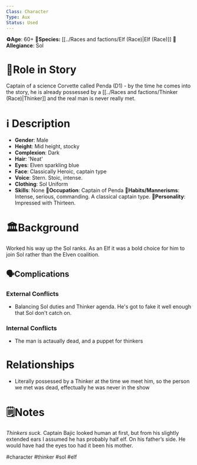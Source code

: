 ```yaml
---
Class: Character
Type: Aux 
Status: Used
---
```

**♻️Age**: 60+
👾**Species:** [[../Races and factions/Elf (Race)|Elf (Race)]]
🏅**Allegiance**: Sol
# 🎲Role in Story 
Captain of a science Corvette called Penda (D1) - by the time he comes into the story, he is already possessed by a [[../Races and factions/Thinker (Race)|Thinker]] and the real man is never really met.
# ℹ️ Description 
* **Gender**: Male
* **Height**: Mid height, stocky
* **Complexion**: Dark
* **Hair**: 'Neat'
* **Eyes**:  Elven sparkling blue
* **Face**: Classically Heroic, captain type
* **Voice**: Stern. Stoic, intense.
* **Clothing**:  Sol Uniform
* **Skills**: None
**💼Occupation**: Captain of Penda
**🎺Habits/Mannerisms**: Intense, serious, commanding. A classical captain type.
**🧨Personality**: Impressed with Thirteen.

# 🏛️Background
Worked his way up the Sol ranks. As an Elf it was a bold choice for him to join Sol rather than the Elven coalition.

## 🗣️Complications
### **External Conflicts**
-  Balancing Sol duties and Thinker agenda. He's got to fake it well enough that Sol don't catch on.
### **Internal Conflicts**
- The man is actaually dead, and a puppet for thinkers
# Relationships
-  Literally possessed by a Thinker at the time we meet him, so the person we met was dead, effectually he was never in the show

# 🗒️Notes
*Thinkers suck.*
Captain Bajic looked human at first, but from his slightly extended ears I assumed he has probably half elf. On his father’s side. He would have had the eyes too had it been his mother.

#character #thinker #sol #elf 
